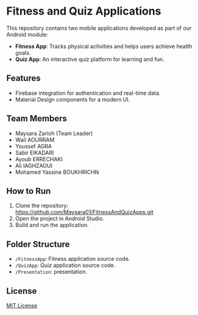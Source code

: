 # Fitness and Quiz Applications  

This repository contains two mobile applications developed as part of our Android module:  

- **Fitness App**: Tracks physical activities and helps users achieve health goals.  
- **Quiz App**: An interactive quiz platform for learning and fun.  

## Features  
- Firebase integration for authentication and real-time data.  
- Material Design components for a modern UI.  

## Team Members  
- Maysara Zarioh (Team Leader)
- Wail AOURRAM 
- Youssef AGRA
- Sabir ElKADARI
- Ayoub ERRECHAKI
- Ali lAGHZAOUI
- Mohamed Yassine BOUKHRICHN

 

## How to Run  
1. Clone the repository: https://github.com/Maysara01/FitnessAndQuizApps.git
2. Open the project in Android Studio.  
3. Build and run the application.  

## Folder Structure  
- `/FitnessApp`: Fitness application source code.  
- `/QuizApp`: Quiz application source code.  
- `/Presentation`: presentation.  

## License  
[MIT License](LICENSE)  

